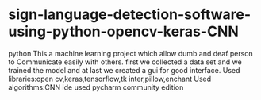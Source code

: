 # sign-language-detection-software-using-python-opencv-keras-CNN
python 
This a machine learning project which allow dumb and deaf person to Communicate easily with others.
first we collected a data set and we trained the model and at last we created a gui for good interface.
Used libraries:open cv,keras,tensorflow,tk inter,pillow,enchant 
Used algorithms:CNN ide used pycharm community edition

